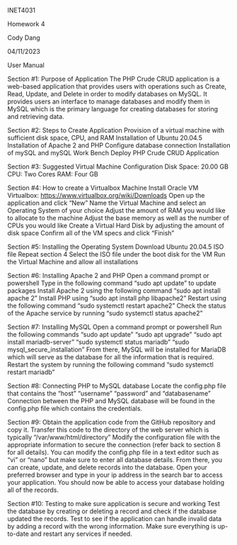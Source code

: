 INET4031

Homework 4

Cody Dang

04/11/2023

User Manual

Section #1: Purpose of Application
The PHP Crude CRUD application is a web-based application that provides users with operations such as Create, Read, Update, and Delete in order to modify databases on MySQL. It provides users an interface to manage databases and modify them in MySQL which is the primary language for creating databases for storing and retrieving data.

Section #2: Steps to Create Application
Provision of a virtual machine with sufficient disk space, CPU, and RAM
Installation of Ubuntu 20.04.5
Installation of Apache 2 and PHP
Configure database connection
Installation of mySQL and mySQL Work Bench
Deploy PHP Crude CRUD Application

Section #3: Suggested Virtual Machine Configuration
Disk Space: 20.00 GB
CPU: Two Cores
RAM: Four GB

Section #4: How to create a Virtualbox Machine
Install Oracle VM Virtualbox: https://www.virtualbox.org/wiki/Downloads
Open up the application and click “New”
Name the Virtual Machine and select an Operating System of your choice
Adjust the amount of RAM you would like to allocate to the machine
Adjust the base memory as well as the number of CPUs you would like
Create a Virtual Hard Disk by adjusting the amount of disk space
Confirm all of the VM specs and click “Finish”

Section #5: Installing the Operating System
Download Ubuntu 20.04.5 ISO file
Repeat section 4 
Select the ISO file under the boot disk for the VM
Run the Virtual Machine and allow all installations

Section #6: Installing Apache 2 and PHP
Open a command prompt or powershell
Type in the following command “sudo apt update” to update packages
Install Apache 2 using the following command “sudo apt install apache 2”
Install PHP using “sudo apt install php libapache2”
Restart using the following command “sudo systemctl restart apache2”
Check the status of the Apache service by running “sudo systemctl status apache2”

Section #7: Installing MySQL 
Open a command prompt or powershell
Run the following commands 
“sudo apt update”
“sudo apt upgrade”
“sudo apt install mariadb-server”
“sudo systemctl status mariadb”
“sudo mysql_secure_installation”
From there, MySQL will be installed for MariaDB which will serve as the database for all the information that is required.
Restart the system by running the following command “sudo systemctl restart mariadb”

Section #8: Connecting PHP to MySQL database
Locate the config.php file that contains the “host” “username” “password” and “databasename”
Connection between the PHP and MySQL database will be found in the config.php file which contains the credentials.

Section #9:
Obtain the application code from the GitHub repository and copy it.
Transfer this code to the directory of the web server which is typically “/var/www/html/directory”
Modify the configuration file with the appropriate information to secure the connection (refer back to section 8 for all details).
You can modify the config.php file in a text editor such as “vi” or “nano” but make sure to enter all database details.
From there, you can create, update, and delete records into the database.
Open your preferred browser and type in your ip address in the search bar to access your application.
You should now be able to access your database holding all of the records.


Section #10: Testing to make sure application is secure and working
Test the database by creating or deleting a record and check if the database updated the records.
Test to see if the application can handle invalid data by adding a record with the wrong information.
Make sure everything is up-to-date and restart any services if needed.
